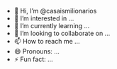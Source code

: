- 👋 Hi, I’m @casaismilionarios
- 👀 I’m interested in ...
- 🌱 I’m currently learning ...
- 💞️ I’m looking to collaborate on ...
- 📫 How to reach me ...
- 😄 Pronouns: ...
- ⚡ Fun fact: ...

<!---
casaismilionarios/casaismilionarios is a ✨ special ✨ repository because its `README.md` (this file) appears on your GitHub profile.
You can click the Preview link to take a look at your changes.
--->
